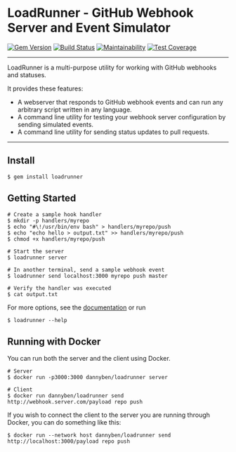 LoadRunner - GitHub Webhook Server and Event Simulator
======================================================

[![Gem Version](https://badge.fury.io/rb/loadrunner.svg)](https://badge.fury.io/rb/loadrunner)
[![Build Status](https://travis-ci.org/DannyBen/loadrunner.svg?branch=master)](https://travis-ci.org/DannyBen/loadrunner)
[![Maintainability](https://api.codeclimate.com/v1/badges/f1aae46eaf6365ea2ec7/maintainability)](https://codeclimate.com/github/DannyBen/loadrunner/maintainability)
[![Test Coverage](https://api.codeclimate.com/v1/badges/f1aae46eaf6365ea2ec7/test_coverage)](https://codeclimate.com/github/DannyBen/loadrunner/test_coverage)

---

LoadRunner is a multi-purpose utility for working with GitHub webhooks and 
statuses.

It provides these features:

- A webserver that responds to GitHub webhook events and can run any 
  arbitrary script written in any language.
- A command line utility for testing your webhook server configuration by
  sending simulated events.
- A command line utility for sending status updates to pull requests.

---

Install
--------------------------------------------------

```
$ gem install loadrunner
```

Getting Started
--------------------------------------------------

    # Create a sample hook handler
    $ mkdir -p handlers/myrepo
    $ echo "#\!/usr/bin/env bash" > handlers/myrepo/push
    $ echo "echo hello > output.txt" >> handlers/myrepo/push
    $ chmod +x handlers/myrepo/push

    # Start the server
    $ loadrunner server

    # In another terminal, send a sample webhook event
    $ loadrunner send localhost:3000 myrepo push master

    # Verify the handler was executed
    $ cat output.txt


For more options, see the [documentation][1] or run

    $ loadrunner --help


Running with Docker
--------------------------------------------------

You can run both the server and the client using Docker.

    # Server
    $ docker run -p3000:3000 dannyben/loadrunner server

    # Client
    $ docker run dannyben/loadrunner send http://webhook.server.com/payload repo push

If you wish to connect the client to the server you are running through Docker, 
you can do something like this:

    $ docker run --network host dannyben/loadrunner send http://localhost:3000/payload repo push


[1]: http://www.rubydoc.info/gems/loadrunner